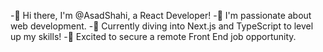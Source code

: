 -👋 Hi there, I'm @AsadShahi, a React Developer!
-👀 I'm passionate about web development.
-🌱 Currently diving into Next.js and TypeScript to level up my skills!
-💼 Excited to secure a remote Front End job opportunity.
<!---
AsadShahi/AsadShahi is a ✨ special ✨ repository because its `README.md` (this file) appears on your GitHub profile.
You can click the Preview link to take a look at your changes.
--->
